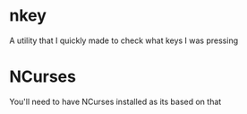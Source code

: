 # nkey
A utility that I quickly made to check what keys I was pressing

# NCurses
You'll need to have NCurses installed as its based on that
